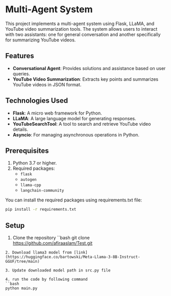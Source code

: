 # Multi-Agent System

This project implements a multi-agent system using Flask, LLaMA, and YouTube video summarization tools. The system allows users to interact with two assistants: one for general conversation and another specifically for summarizing YouTube videos.

## Features

- **Conversational Agent**: Provides solutions and assistance based on user queries.
- **YouTube Video Summarization**: Extracts key points and summarizes YouTube videos in JSON format.

## Technologies Used

- **Flask**: A micro web framework for Python.
- **LLaMA**: A large language model for generating responses.
- **YouTubeSearchTool**: A tool to search and retrieve YouTube video details.
- **Asyncio**: For managing asynchronous operations in Python.

## Prerequisites

1. Python 3.7 or higher.
2. Required packages:
   - `flask`
   - `autogen`
   - `llama-cpp`
   - `langchain-community`

You can install the required packages using requirements.txt file:

```bash
pip install -r requirements.txt
```
## Setup

1. Clone the repository
``bash
git clone https://github.com/afiraaslam/Test.git
```
2. Download llama3 model from [link](https://huggingface.co/bartowski/Meta-Llama-3-8B-Instruct-GGUF/tree/main)

3. Update downloaded model path in src.py file

4. run the code by following command
``bash
python main.py



